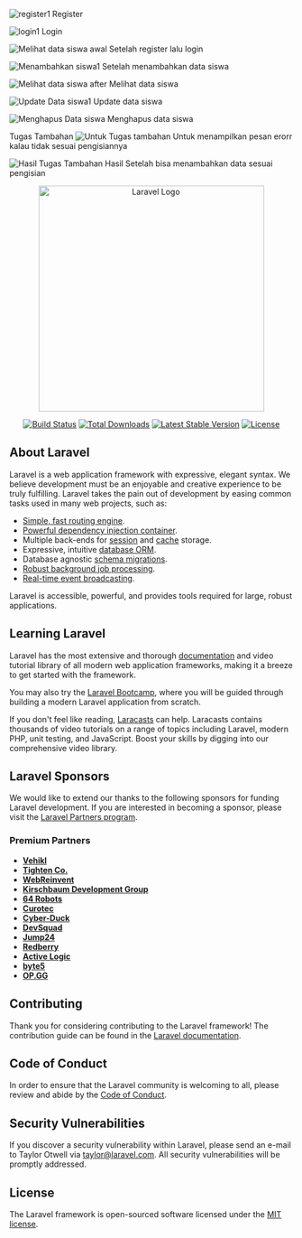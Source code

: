 ![register1](https://github.com/user-attachments/assets/211d55d9-a969-4af5-89ca-c580ac19b447)
Register

![login1](https://github.com/user-attachments/assets/ff97c9c0-b291-468f-b120-f5cbb6a2b44b)
Login

![Melihat data siswa awal](https://github.com/user-attachments/assets/36e645f5-c966-43ce-8b7f-ed35350cc5c3)
Setelah register lalu login

![Menambahkan siswa1](https://github.com/user-attachments/assets/9cc5039b-8c0a-45a4-bc6e-bb2d3c1ca120)
Setelah menambahkan data siswa

![Melihat data siswa after](https://github.com/user-attachments/assets/b9f5bcb2-4b6f-44c7-bee0-be30d89433cd)
Melihat data siswa 

![Update Data siswa1](https://github.com/user-attachments/assets/c85c680a-f4f5-493e-a399-c7afa043b719)
Update data siswa

![Menghapus Data siswa](https://github.com/user-attachments/assets/389dc332-a593-4918-804a-15927144a72a)
Menghapus data siswa

Tugas Tambahan
![Untuk Tugas tambahan](https://github.com/user-attachments/assets/20053074-83e1-4153-98c8-ce07786e4890)
Untuk menampilkan pesan erorr kalau tidak sesuai pengisiannya

![Hasil Tugas Tambahan](https://github.com/user-attachments/assets/290bf130-9dbe-4028-bd67-31000c140837)
Hasil Setelah bisa menambahkan data sesuai pengisian






<p align="center"><a href="https://laravel.com" target="_blank"><img src="https://raw.githubusercontent.com/laravel/art/master/logo-lockup/5%20SVG/2%20CMYK/1%20Full%20Color/laravel-logolockup-cmyk-red.svg" width="400" alt="Laravel Logo"></a></p>

<p align="center">
<a href="https://github.com/laravel/framework/actions"><img src="https://github.com/laravel/framework/workflows/tests/badge.svg" alt="Build Status"></a>
<a href="https://packagist.org/packages/laravel/framework"><img src="https://img.shields.io/packagist/dt/laravel/framework" alt="Total Downloads"></a>
<a href="https://packagist.org/packages/laravel/framework"><img src="https://img.shields.io/packagist/v/laravel/framework" alt="Latest Stable Version"></a>
<a href="https://packagist.org/packages/laravel/framework"><img src="https://img.shields.io/packagist/l/laravel/framework" alt="License"></a>
</p>

## About Laravel

Laravel is a web application framework with expressive, elegant syntax. We believe development must be an enjoyable and creative experience to be truly fulfilling. Laravel takes the pain out of development by easing common tasks used in many web projects, such as:

- [Simple, fast routing engine](https://laravel.com/docs/routing).
- [Powerful dependency injection container](https://laravel.com/docs/container).
- Multiple back-ends for [session](https://laravel.com/docs/session) and [cache](https://laravel.com/docs/cache) storage.
- Expressive, intuitive [database ORM](https://laravel.com/docs/eloquent).
- Database agnostic [schema migrations](https://laravel.com/docs/migrations).
- [Robust background job processing](https://laravel.com/docs/queues).
- [Real-time event broadcasting](https://laravel.com/docs/broadcasting).

Laravel is accessible, powerful, and provides tools required for large, robust applications.

## Learning Laravel

Laravel has the most extensive and thorough [documentation](https://laravel.com/docs) and video tutorial library of all modern web application frameworks, making it a breeze to get started with the framework.

You may also try the [Laravel Bootcamp](https://bootcamp.laravel.com), where you will be guided through building a modern Laravel application from scratch.

If you don't feel like reading, [Laracasts](https://laracasts.com) can help. Laracasts contains thousands of video tutorials on a range of topics including Laravel, modern PHP, unit testing, and JavaScript. Boost your skills by digging into our comprehensive video library.

## Laravel Sponsors

We would like to extend our thanks to the following sponsors for funding Laravel development. If you are interested in becoming a sponsor, please visit the [Laravel Partners program](https://partners.laravel.com).

### Premium Partners

- **[Vehikl](https://vehikl.com/)**
- **[Tighten Co.](https://tighten.co)**
- **[WebReinvent](https://webreinvent.com/)**
- **[Kirschbaum Development Group](https://kirschbaumdevelopment.com)**
- **[64 Robots](https://64robots.com)**
- **[Curotec](https://www.curotec.com/services/technologies/laravel/)**
- **[Cyber-Duck](https://cyber-duck.co.uk)**
- **[DevSquad](https://devsquad.com/hire-laravel-developers)**
- **[Jump24](https://jump24.co.uk)**
- **[Redberry](https://redberry.international/laravel/)**
- **[Active Logic](https://activelogic.com)**
- **[byte5](https://byte5.de)**
- **[OP.GG](https://op.gg)**

## Contributing

Thank you for considering contributing to the Laravel framework! The contribution guide can be found in the [Laravel documentation](https://laravel.com/docs/contributions).

## Code of Conduct

In order to ensure that the Laravel community is welcoming to all, please review and abide by the [Code of Conduct](https://laravel.com/docs/contributions#code-of-conduct).

## Security Vulnerabilities

If you discover a security vulnerability within Laravel, please send an e-mail to Taylor Otwell via [taylor@laravel.com](mailto:taylor@laravel.com). All security vulnerabilities will be promptly addressed.

## License

The Laravel framework is open-sourced software licensed under the [MIT license](https://opensource.org/licenses/MIT).
